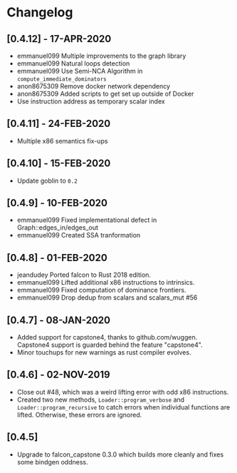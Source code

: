 # Changelog

## [0.4.12] - 17-APR-2020

* emmanuel099 Multiple improvements to the graph library
* emmanuel099 Natural loops detection
* emmanuel099 Use Semi-NCA Algorithm in `compute_immediate_dominators`
* anon8675309 Remove docker network dependency
* anon8675309 Added scripts to get set up outside of Docker
* Use instruction address as temporary scalar index

## [0.4.11] - 24-FEB-2020

* Multiple x86 semantics fix-ups

## [0.4.10] - 15-FEB-2020

* Update goblin to `0.2`

## [0.4.9] - 10-FEB-2020

* emmanuel099 Fixed implementational defect in Graph::edges_in/edges_out
* emmanuel099 Created SSA tranformation

## [0.4.8] - 01-FEB-2020

* jeandudey Ported falcon to Rust 2018 edition.
* emmanuel099 Lifted additional x86 instructions to intrinsics.
* emmanuel099 Fixed computation of dominance frontiers.
* emmanuel099 Drop dedup from scalars and scalars_mut #56

## [0.4.7] - 08-JAN-2020
* Added support for capstone4, thanks to github.com/wuggen. Capstone4 support is guarded behind the feature "capstone4".
* Minor touchups for new warnings as rust compiler evolves.

## [0.4.6] - 02-NOV-2019
* Close out #48, which was a weird lifting error with odd x86 instructions.
* Created two new methods, `Loader::program_verbose` and
`Loader::program_recursive` to catch errors when individual functions are
lifted. Otherwise, these errors are ignored.

## [0.4.5]
* Upgrade to falcon_capstone 0.3.0 which builds more cleanly and fixes some
bindgen oddness.